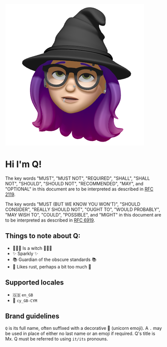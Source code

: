 ![](https://raw.githubusercontent.com/TheEnbyperor/TheEnbyperor/master/q-memoji.png)

# Hi I'm Q!

The key words "MUST", "MUST NOT", "REQUIRED", "SHALL", "SHALL
NOT", "SHOULD", "SHOULD NOT", "RECOMMENDED",  "MAY", and
"OPTIONAL" in this document are to be interpreted as described in
[RFC 2119](https://tools.ietf.org/html/rfc2119).

The key words "MUST (BUT WE KNOW YOU WON'T)", "SHOULD CONSIDER",
"REALLY SHOULD NOT", "OUGHT TO", "WOULD PROBABLY", "MAY WISH TO",
"COULD", "POSSIBLE", and "MIGHT" in this document are to be
interpreted as described in [RFC 6919](https://tools.ietf.org/html/rfc6919).

## Things to note about Q:

- 🧙🏻‍♀️ Is a witch 🧙🏻‍♀️
- ✨ Sparkly ✨
- 📚 Guardian of the obscure standards 📚
- 🦀 Likes rust, perhaps a bit too much 🦀

## Supported locales

- 🇬🇧 `en_GB`
- 🏴󠁧󠁢󠁷󠁬󠁳󠁿 `cy_GB-CYM`

## Brand guidelines

`Q` is its full name, often suffixed with a decorative 🦄 (unicorn emoji).
A `.` may be used in place of either no last name or an emoji if required.
Q's title is Mx.
Q must be referred to using `it/its` pronouns.

